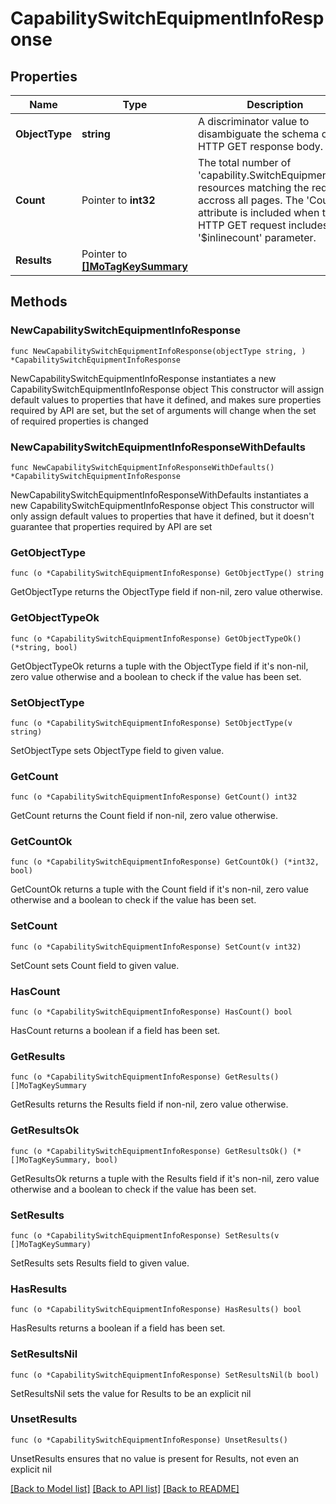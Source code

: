 # CapabilitySwitchEquipmentInfoResponse

## Properties

Name | Type | Description | Notes
------------ | ------------- | ------------- | -------------
**ObjectType** | **string** | A discriminator value to disambiguate the schema of a HTTP GET response body. | 
**Count** | Pointer to **int32** | The total number of &#39;capability.SwitchEquipmentInfo&#39; resources matching the request, accross all pages. The &#39;Count&#39; attribute is included when the HTTP GET request includes the &#39;$inlinecount&#39; parameter. | [optional] 
**Results** | Pointer to [**[]MoTagKeySummary**](MoTagKeySummary.md) |  | [optional] 

## Methods

### NewCapabilitySwitchEquipmentInfoResponse

`func NewCapabilitySwitchEquipmentInfoResponse(objectType string, ) *CapabilitySwitchEquipmentInfoResponse`

NewCapabilitySwitchEquipmentInfoResponse instantiates a new CapabilitySwitchEquipmentInfoResponse object
This constructor will assign default values to properties that have it defined,
and makes sure properties required by API are set, but the set of arguments
will change when the set of required properties is changed

### NewCapabilitySwitchEquipmentInfoResponseWithDefaults

`func NewCapabilitySwitchEquipmentInfoResponseWithDefaults() *CapabilitySwitchEquipmentInfoResponse`

NewCapabilitySwitchEquipmentInfoResponseWithDefaults instantiates a new CapabilitySwitchEquipmentInfoResponse object
This constructor will only assign default values to properties that have it defined,
but it doesn't guarantee that properties required by API are set

### GetObjectType

`func (o *CapabilitySwitchEquipmentInfoResponse) GetObjectType() string`

GetObjectType returns the ObjectType field if non-nil, zero value otherwise.

### GetObjectTypeOk

`func (o *CapabilitySwitchEquipmentInfoResponse) GetObjectTypeOk() (*string, bool)`

GetObjectTypeOk returns a tuple with the ObjectType field if it's non-nil, zero value otherwise
and a boolean to check if the value has been set.

### SetObjectType

`func (o *CapabilitySwitchEquipmentInfoResponse) SetObjectType(v string)`

SetObjectType sets ObjectType field to given value.


### GetCount

`func (o *CapabilitySwitchEquipmentInfoResponse) GetCount() int32`

GetCount returns the Count field if non-nil, zero value otherwise.

### GetCountOk

`func (o *CapabilitySwitchEquipmentInfoResponse) GetCountOk() (*int32, bool)`

GetCountOk returns a tuple with the Count field if it's non-nil, zero value otherwise
and a boolean to check if the value has been set.

### SetCount

`func (o *CapabilitySwitchEquipmentInfoResponse) SetCount(v int32)`

SetCount sets Count field to given value.

### HasCount

`func (o *CapabilitySwitchEquipmentInfoResponse) HasCount() bool`

HasCount returns a boolean if a field has been set.

### GetResults

`func (o *CapabilitySwitchEquipmentInfoResponse) GetResults() []MoTagKeySummary`

GetResults returns the Results field if non-nil, zero value otherwise.

### GetResultsOk

`func (o *CapabilitySwitchEquipmentInfoResponse) GetResultsOk() (*[]MoTagKeySummary, bool)`

GetResultsOk returns a tuple with the Results field if it's non-nil, zero value otherwise
and a boolean to check if the value has been set.

### SetResults

`func (o *CapabilitySwitchEquipmentInfoResponse) SetResults(v []MoTagKeySummary)`

SetResults sets Results field to given value.

### HasResults

`func (o *CapabilitySwitchEquipmentInfoResponse) HasResults() bool`

HasResults returns a boolean if a field has been set.

### SetResultsNil

`func (o *CapabilitySwitchEquipmentInfoResponse) SetResultsNil(b bool)`

 SetResultsNil sets the value for Results to be an explicit nil

### UnsetResults
`func (o *CapabilitySwitchEquipmentInfoResponse) UnsetResults()`

UnsetResults ensures that no value is present for Results, not even an explicit nil

[[Back to Model list]](../README.md#documentation-for-models) [[Back to API list]](../README.md#documentation-for-api-endpoints) [[Back to README]](../README.md)



